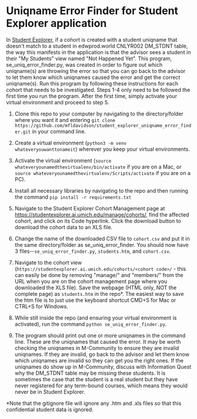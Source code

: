 # Uniqname Error Finder for Student Explorer application
In [Student Explorer](https://github.com/tl-its-umich-edu/student_explorer/), if a cohort is created with a student uniqname that doesn't match to a student in edwprod.world CNLYR002 DM_STDNT table, the way this manifests in the application is that the advisor sees a student in their "My Students" view named "Not Happened Yet". This program, se_uniq_error_finder.py, was created in order to figure out which uniqname(s) are throwing the error so that you can go back to the advisor to let them know which uniqnames caused the error and get the correct uniqname(s). Run this program by following these instructions for each cohort that needs to be investigated. Steps 1-4 only need to be followed the first time you run the program. After the first time, simply activate your virtual environment and proceed to step 5.

1. Clone this repo to your computer by navigating to the directory/folder where you want it and entering `git clone https://github.com/mfldavidson/student_explorer_uniqname_error_finder.git` in your command line.

2. Create a virtual environment (`python3 -m venv whateveryouwanttonameit`) wherever you keep your virtual environments.

3. Activate the virtual environment (`source whateveryounamedthevirtualenv/bin/activate` if you are on a Mac, or `source whateveryounamedthevirtualenv/Scripts/activate` if you are on a PC).

4. Install all necessary libraries by navigating to the repo and then running the command `pip install -r requirements.txt`

5. Navigate to the Student Explorer Cohort Management page at https://studentexplorer.ai.umich.edu/manage/cohorts/, find the affected cohort, and click on its Code hyperlink. Click the download button to download the cohort data to an XLS file.

6. Change the name of the downloaded CSV file to `cohort.csv` and put it in the same directory/folder as se_uniq_error_finder. You should now have 3 files--`se_uniq_error_finder.py`, `students.htm`, and `cohort.csv`.

7. Navigate to the cohort view (`https://studentexplorer.ai.umich.edu/cohorts/<cohort code>/` - this can easily be done by removing "manage/" and "members/" from the URL when you are on the cohort management page where you downloaded the XLS file). Save the webpage (HTML only, NOT the complete page) as `students.htm` in the repo*. The easiest way to save the htm file is to just use the keyboard shortcut CMD+S for Mac or CTRL+S for Windows.

8. While still inside the repo (and ensuring your virtual environment is activated), run the command `python se_uniq_error_finder.py`.

9. The program should print out one or more uniqnames in the command line. These are the uniqnames that caused the error. It may be worth checking the uniqnames in M-Community to ensure they are invalid uniqnames. If they are invalid, go back to the advisor and let them know which uniqnames are invalid so they can get you the right ones. If the uniqnames do show up in M-Community, discuss with Information Quest why the DM_STDNT table may be missing these students. It is sometimes the case that the student is a real student but they have never registered for any term-bound courses, which means they would never be in Student Explorer.

*Note that the gitignore file will ignore any .htm and .xls files so that this confidential student data is ignored.
